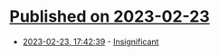 # [Published on 2023-02-23](index.md)

* [2023-02-23, 17:42:39](https://lobste.rs/s/ah7i3n/insignificant) - [Insignificant](https://census.dev/blog/insignificant)
